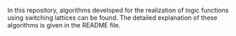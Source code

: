In this repository, algorithms developed for the realization of logic functions using switching lattices can be found. The detailed explanation of these algorithms is given in the README file.
